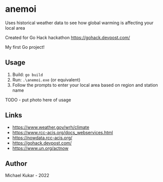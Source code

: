 # anemoi
Uses historical weather data to see how global warming is affecting your local area

Created for Go Hack hackathon https://gohack.devpost.com/

My first Go project!

## Usage
1. Build: `go build`
1. Run: `.\anemoi.exe` (or equivalent)
1. Follow the prompts to enter your local area based on region and station name

TODO - put photo here of usage

## Links
- https://www.weather.gov/wrh/climate
- https://www.rcc-acis.org/docs_webservices.html
- https://nowdata.rcc-acis.org/
- https://gohack.devpost.com/
- https://www.un.org/actnow

## Author
Michael Kukar - 2022